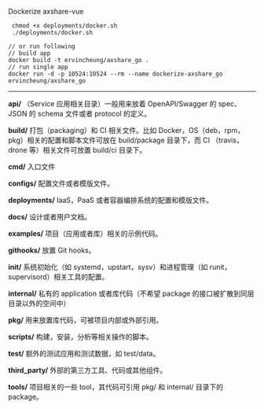 Dockerize axshare-vue

     chmod +x deployments/docker.sh
     ./deployments/docker.sh
     
    // or run following
    // build app
    docker build -t ervincheung/axshare_go .
    // run single app
    docker run -d -p 10524:10524 --rm --name dockerize-axshare_go ervincheung/axshare_go
***

**api/**
（Service 应用相关目录）一般用来放着 OpenAPI/Swagger 的 spec、JSON 的 schema 文件或者 protocol 的定义。

**build/**
打包（packaging）和 CI 相关文件。比如 Docker，OS（deb，rpm，pkg）相关的配置和脚本文件可放在 build/package 目录下，而 CI （travis，drone 等）相关文件可放置 build/ci 目录下。

**cmd/** 
入口文件

**configs/**
配置文件或者模版文件。

**deployments/**
IaaS，PaaS 或者容器编排系统的配置和模版文件。

**docs/**
设计或者用户文档。

**examples/**
项目（应用或者库）相关的示例代码。

**githooks/**
放置 Git hooks。

**init/**
系统初始化（如 systemd，upstart，sysv）和进程管理（如 runit，supervisord）相关工具的配置。

**internal/**
私有的 application 或者库代码（不希望 package 的接口被扩散到同层目录以外的空间中）

**pkg/**
用来放置库代码，可被项目内部或外部引用。

**scripts/**
构建，安装，分析等相关操作的脚本。

**test/**
额外的测试应用和测试数据，如 test/data。

**third_party/**
外部的第三方工具、代码或其他组件。

**tools/**
项目相关的一些 tool，其代码可引用 pkg/ 和 internal/ 目录下的 package。



